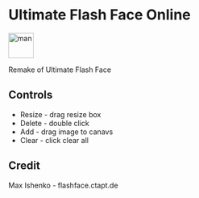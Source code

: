 # Ultimate Flash Face Online

<img src="https://upload.wikimedia.org/wikipedia/en/thumb/6/67/This_Man_original_drawing.jpg/250px-This_Man_original_drawing.jpg" alt="man" width="50" height="50">

Remake of Ultimate Flash Face

## Controls

- Resize - drag resize box
- Delete - double click
- Add - drag image to canavs
- Clear - click clear all

## Credit

Max Ishenko - flashface.ctapt.de
